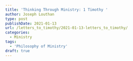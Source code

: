 ```yaml
---
title: 'Thinking Through Ministry: 1 Timothy '
author: Joseph Louthan
type: post
publishDate: 2021-01-13
url: /letters_to_timothy/2021-01-13-letters_to_timothy/
categories:
  - Ministry
tags:
  - 'Philosophy of Ministry'
draft: true
---
```

